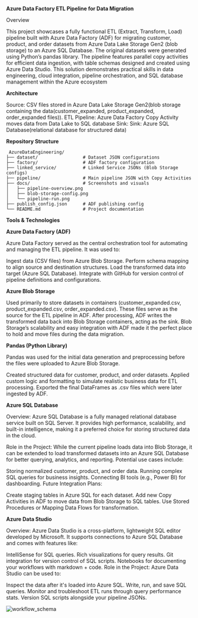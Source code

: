 
**Azure Data Factory ETL Pipeline for Data Migration**

Overview

This project showcases a fully functional ETL (Extract, Transform, Load) pipeline built with Azure Data Factory (ADF) for migrating customer, product, and order datasets from Azure Data Lake Storage Gen2 (blob storage) to an Azure SQL Database. The original datasets were generated using Python’s pandas library. The pipeline features parallel copy activities for efficient data ingestion, with table schemas designed and created using Azure Data Studio. This solution demonstrates practical skills in data engineering, cloud integration, pipeline orchestration, and SQL database management within the Azure ecosystem



**Architecture**

Source: CSV files stored in Azure Data Lake Storage Gen2(blob storage containing the data(customer_expanded, product_expanded, order_expanded files)).
ETL Pipeline: Azure Data Factory Copy Activity moves data from Data Lake to SQL database
Sink: Sink: Azure SQL Database(relational database for structured data)


**Repository Structure**


<pre><code> AzureDataEngineering/
├── dataset/                 # Dataset JSON configurations
├── factory/                 # ADF factory configuration
├── linked_service/          # Linked Service JSONs (Blob Storage configs)
├── pipeline/                # Main pipeline JSON with Copy Activities
├── docs/                    # Screenshots and visuals
│   ├── pipeline-overview.png
│   ├── blob-storage-config.png
│   └── pipeline-run.png
├── publish_config.json      # ADF publishing config
└── README.md                # Project documentation
</code></pre>

**Tools & Technologies**

**Azure Data Factory (ADF)**


Azure Data Factory served as the central orchestration tool for automating and managing the ETL pipeline. It was used to:

Ingest data (CSV files) from Azure Blob Storage.
Perform schema mapping to align source and destination structures.
Load the transformed data into target (Azure SQL Database).
Integrate with GitHub for version control of pipeline definitions and configurations.


**Azure Blob Storage**

Used primarily to store datasets in containers (customer_expanded.csv, product_expanded.csv, order_expanded.csv). These files serve as the source for the ETL pipeline in ADF. After processing, ADF writes the transformed data back into Blob Storage containers, acting as the sink. Blob Storage’s scalability and easy integration with ADF made it the perfect place to hold and move files during the data migration.



**Pandas (Python Library)**


Pandas was used for the initial data generation and preprocessing before the files were uploaded to Azure Blob Storage.

Created structured data for customer, product, and order datasets.
Applied custom logic and formatting to simulate realistic business data for ETL processing.
Exported the final DataFrames as .csv files which were later ingested by ADF.



**Azure SQL Database**


Overview: Azure SQL Database is a fully managed relational database service built on SQL Server. It provides high performance, scalability, and built-in intelligence, making it a preferred choice for storing structured data in the cloud.

Role in the Project:
While the current pipeline loads data into Blob Storage, it can be extended to load transformed datasets into an Azure SQL Database for better querying, analytics, and reporting.
Potential use cases include:

Storing normalized customer, product, and order data.
Running complex SQL queries for business insights.
Connecting BI tools (e.g., Power BI) for dashboarding.
Future Integration Plans:

Create staging tables in Azure SQL for each dataset.
Add new Copy Activities in ADF to move data from Blob Storage to SQL tables.
Use Stored Procedures or Mapping Data Flows for transformation.



**Azure Data Studio**


Overview: Azure Data Studio is a cross-platform, lightweight SQL editor developed by Microsoft. It supports connections to Azure SQL Database and comes with features like:

IntelliSense for SQL queries.
Rich visualizations for query results.
Git integration for version control of SQL scripts.
Notebooks for documenting your workflows with markdown + code.
Role in the Project:
Azure Data Studio can be used to:

Inspect the data after it's loaded into Azure SQL.
Write, run, and save SQL queries.
Monitor and troubleshoot ETL runs through query performance stats.
Version SQL scripts alongside your pipeline JSONs.





![workflow_schema](https://github.com/user-attachments/assets/4e879f2b-1af6-4d68-b74a-29debab57af5)






